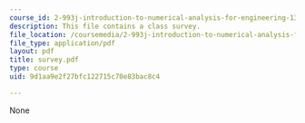 ```yaml
---
course_id: 2-993j-introduction-to-numerical-analysis-for-engineering-13-002j-spring-2005
description: This file contains a class survey.
file_location: /coursemedia/2-993j-introduction-to-numerical-analysis-for-engineering-13-002j-spring-2005/9d1aa9e2f27bfc122715c70e83bac8c4_survey.pdf
file_type: application/pdf
layout: pdf
title: survey.pdf
type: course
uid: 9d1aa9e2f27bfc122715c70e83bac8c4

---
```

None